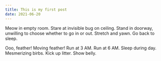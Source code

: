 ```yaml
---
title: This is my first post
date: 2021-06-20
---
```


Meow in empty room. Stare at invisible bug on ceiling. Stand
in doorway, unwilling to choose whether to go in or out.
Stretch and yawn. Go back to sleep.

Ooo, feather! Moving feather! Run at 3 AM. Run at 6 AM.
Sleep during day. Mesmerizing birbs. Kick up litter.
Show belly.
